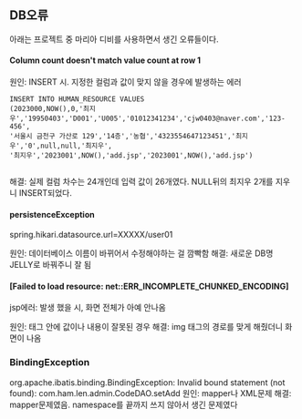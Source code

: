 ## DB오류

아래는 프로젝트 중 마리아 디비를 사용하면서 생긴 오류들이다.

#### Column count doesn't match value count at row 1

원인: INSERT 시. 지정한 컬럼과 값이 맞지 않을 경우에 발생하는 에러
```
INSERT INTO HUMAN_RESOURCE VALUES 
(2023000,NOW(),0,'최지우','19950403','D001','U005','01012341234','cjw0403@naver.com','123-456',
'서울시 금천구 가산로 129','14층','농협','4323554647123451','최지우','0',null,null,'최지우',
'최지우','2023001',NOW(),'add.jsp','2023001',NOW(),'add.jsp')


```
해결: 실제 컬럼 차수는 24개인데 입력 값이 26개였다.
NULL뒤의 최지우 2개를 지우니 INSERT되었다.

#### persistenceException

spring.hikari.datasource.url=XXXXX/user01

원인: 데이터베이스 이름이 바뀌어서 수정해야하는 걸 깜빡함
해결: 새로운 DB명 JELLY로 바꿔주니 잘 됨
 



#### [Failed to load resource: net::ERR_INCOMPLETE_CHUNKED_ENCODING]

jsp에러: 발생 했을 시, 화면 전체가 아예 안나옴

원인: 태그 안에 값이나 내용이 잘못된 경우
해결: img 태그의 경로를 맞게 해줬더니 화면이 나옴


### BindingException

org.apache.ibatis.binding.BindingException: Invalid bound statement (not found): com.ham.len.admin.CodeDAO.setAdd
원인: mapper나 XML문제
해결: mapper문제였음. namespace를 끝까지 쓰지 않아서 생긴 문제였다